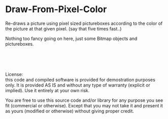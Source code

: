 # Draw-From-Pixel-Color

Re-draws a picture using pixel sized pictureboxes according to the color of the picture at that given pixel. (say that five times fast..)

Nothing too fancy going on here, just some Bitmap objects and pictureboxes.


<br>
<br>
<br>

License: <br>
this code and compiled software is provided for demostration
purposes only. It is provided AS IS and without any type of warranty
(explicit or implied). Use it entirely at your own risk.

You are free to use this source code and/or library for any purpose you see
fit (commercial or otherwise). Except that you may not take it and
present it as yours (modified or otherwise) without giving proper credit.
